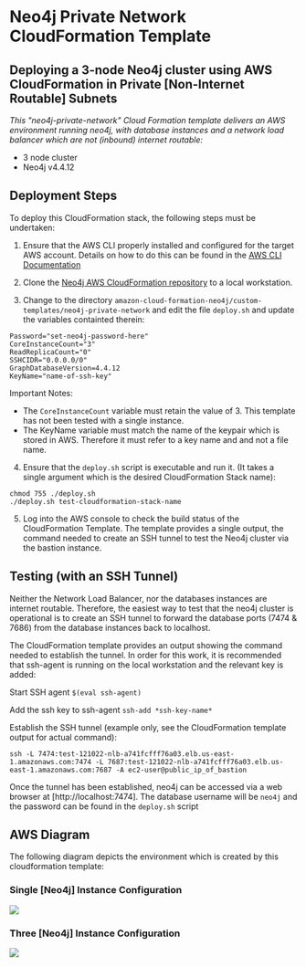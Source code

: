 # Neo4j Private Network CloudFormation Template


## Deploying a 3-node Neo4j cluster using AWS CloudFormation in Private [Non-Internet Routable] Subnets

*This "neo4j-private-network" Cloud Formation template delivers an AWS environment running neo4j, with database instances and a network load balancer which are not (inbound) internet routable:*

 - 3 node cluster
 - Neo4j v4.4.12
 
 
## Deployment Steps

To deploy this CloudFormation stack, the following steps must be undertaken:

1) Ensure that the AWS CLI properly installed and configured for the target AWS account.  Details on how to do this can be found in the [AWS CLI Documentation](https://docs.aws.amazon.com/cli/latest/userguide/cli-chap-configure.html)

2) Clone the [Neo4j AWS CloudFormation repository](
https://github.com/neo4j-partners/amazon-cloud-formation-neo4j) to a local workstation.  

3) Change to the directory ```amazon-cloud-formation-neo4j/custom-templates/neo4j-private-network``` and edit the file ```deploy.sh``` and update the variables containted therein:

```
Password="set-neo4j-password-here"
CoreInstanceCount="3"
ReadReplicaCount="0"
SSHCIDR="0.0.0.0/0"
GraphDatabaseVersion=4.4.12
KeyName="name-of-ssh-key"
```
Important Notes:
 - The ```CoreInstanceCount``` variable must retain the value of 3.  This template has not been tested with a single instance.
 - The KeyName variable must match the name of the keypair which is stored in AWS.  Therefore it must refer to a key name and and not a file name.
 
4) Ensure that the ```deploy.sh``` script is executable and run it.  (It takes a single argument which is the desired CloudFormation Stack name):
```
chmod 755 ./deploy.sh
./deploy.sh test-cloudformation-stack-name
```

5) Log into the AWS console to check the build status of the CloudFormation Template.  The template provides a single output, the command needed to create an SSH tunnel to test the Neo4j cluster via the bastion instance.

## Testing (with an SSH Tunnel)
Neither the Network Load Balancer, nor the databases instances are internet routable.  Therefore, the easiest way to test that the neo4j cluster is operational is to create an SSH tunnel to forward the database ports (7474 & 7686) from the database instances back to localhost.

The CloudFormation template provides an output showing the command needed to establish the tunnel.  In order for this work, it is recommended that ssh-agent is running on the local workstation and the relevant key is added:

Start SSH agent
```$(eval ssh-agent)```

Add the ssh key to ssh-agent
```ssh-add *ssh-key-name*```

Establish the SSH tunnel (example only, see the CloudFormation template output for actual command):

```
ssh -L 7474:test-121022-nlb-a741fcfff76a03.elb.us-east-1.amazonaws.com:7474 -L 7687:test-121022-nlb-a741fcfff76a03.elb.us-east-1.amazonaws.com:7687 -A ec2-user@public_ip_of_bastion
```

Once the tunnel has been established, neo4j can be accessed via a web browser at [http://localhost:7474].  The database username will be ```neo4j``` and the password can be found in the ```deploy.sh``` script 


## AWS Diagram

The following diagram depicts the environment which is created by this cloudformation template:

### Single [Neo4j] Instance Configuration
![](neo4j-aws-1-node-private.png?raw=true)

### Three [Neo4j] Instance Configuration
![](neo4j-aws-3-node-private.png?raw=true)

